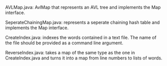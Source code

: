 AVLMap.java: AvlMap that represents an AVL tree and implements the Map interface.

SeperateChainingMap.java: represents a seperate chaining hash table and implements the Map interface.

CreateIndex.java: indexes the words contained in a text file. The name of the file should be provided as a command line argument.

ReverseIndex.java: takes a map of the same type as the one in CreateIndex.java and turns it into a map from line numbers to lists of words.
